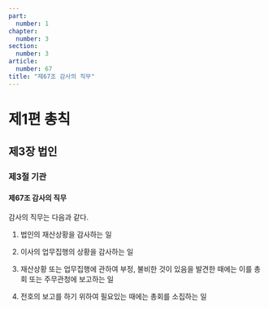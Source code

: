 ```yaml
---
part:
  number: 1
chapter:
  number: 3
section:
  number: 3
article:
  number: 67
title: "제67조 감사의 직무"
---
```


# 제1편 총칙

## 제3장 법인

### 제3절 기관

#### 제67조 감사의 직무

감사의 직무는 다음과 같다.

1. 법인의 재산상황을 감사하는 일

2. 이사의 업무집행의 상황을 감사하는 일

3. 재산상황 또는 업무집행에 관하여 부정, 불비한 것이 있음을 발견한 때에는 이를 총회 또는 주무관청에 보고하는 일

4. 전호의 보고를 하기 위하여 필요있는 때에는 총회를 소집하는 일

